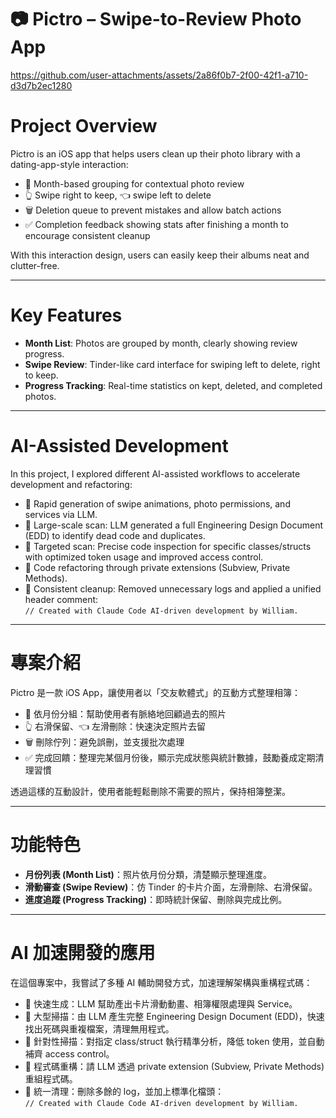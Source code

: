 # 📷 Pictro – Swipe-to-Review Photo App

https://github.com/user-attachments/assets/2a86f0b7-2f00-42f1-a710-d3d7b2ec1280

# Project Overview

Pictro is an iOS app that helps users clean up their photo library with a dating-app-style interaction:
- 📅 Month-based grouping for contextual photo review
- 👆 Swipe right to keep, 👈 swipe left to delete
- 🗑️ Deletion queue to prevent mistakes and allow batch actions
- ✅ Completion feedback showing stats after finishing a month to encourage consistent cleanup

With this interaction design, users can easily keep their albums neat and clutter-free.

---

# Key Features
- **Month List**: Photos are grouped by month, clearly showing review progress.  
- **Swipe Review**: Tinder-like card interface for swiping left to delete, right to keep.  
- **Progress Tracking**: Real-time statistics on kept, deleted, and completed photos.  

---

# AI-Assisted Development

In this project, I explored different AI-assisted workflows to accelerate development and refactoring:
- 🤖 Rapid generation of swipe animations, photo permissions, and services via LLM.  
- 📑 Large-scale scan: LLM generated a full Engineering Design Document (EDD) to identify dead code and duplicates.  
- 🎯 Targeted scan: Precise code inspection for specific classes/structs with optimized token usage and improved access control.  
- 🧩 Code refactoring through private extensions (Subview, Private Methods).  
- 🧹 Consistent cleanup: Removed unnecessary logs and applied a unified header comment:  
  `// Created with Claude Code AI-driven development by William.`

---

# 專案介紹

Pictro 是一款 iOS App，讓使用者以「交友軟體式」的互動方式整理相簿：
- 📅 依月份分組：幫助使用者有脈絡地回顧過去的照片
- 👆 右滑保留、👈 左滑刪除：快速決定照片去留
- 🗑️ 刪除佇列：避免誤刪，並支援批次處理
- ✅ 完成回饋：整理完某個月份後，顯示完成狀態與統計數據，鼓勵養成定期清理習慣

透過這樣的互動設計，使用者能輕鬆刪除不需要的照片，保持相簿整潔。

---

# 功能特色
- **月份列表 (Month List)**：照片依月份分類，清楚顯示整理進度。  
- **滑動審查 (Swipe Review)**：仿 Tinder 的卡片介面，左滑刪除、右滑保留。  
- **進度追蹤 (Progress Tracking)**：即時統計保留、刪除與完成比例。  

---

# AI 加速開發的應用

在這個專案中，我嘗試了多種 AI 輔助開發方式，加速理解架構與重構程式碼：
- 🤖 快速生成：LLM 幫助產出卡片滑動動畫、相簿權限處理與 Service。  
- 📑 大型掃描：由 LLM 產生完整 Engineering Design Document (EDD)，快速找出死碼與重複檔案，清理無用程式。  
- 🎯 針對性掃描：對指定 class/struct 執行精準分析，降低 token 使用，並自動補齊 access control。  
- 🧩 程式碼重構：請 LLM 透過 private extension (Subview, Private Methods) 重組程式碼。  
- 🧹 統一清理：刪除多餘的 log，並加上標準化檔頭：  
  `// Created with Claude Code AI-driven development by William.`

